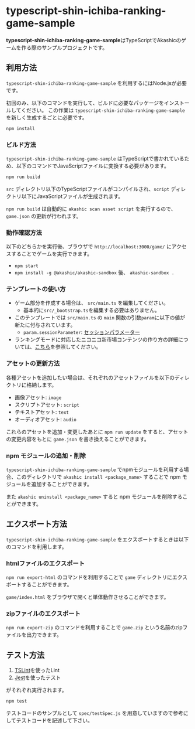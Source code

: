 # typescript-shin-ichiba-ranking-game-sample

**typescript-shin-ichiba-ranking-game-sample**はTypeScriptでAkashicのゲームを作る際のサンプルプロジェクトです。

## 利用方法

 `typescript-shin-ichiba-ranking-game-sample` を利用するにはNode.jsが必要です。

初回のみ、以下のコマンドを実行して、ビルドに必要なパッケージをインストールしてください。
この作業は `typescript-shin-ichiba-ranking-game-sample` を新しく生成するごとに必要です。

```sh
npm install
```

### ビルド方法

`typescript-shin-ichiba-ranking-game-sample` はTypeScriptで書かれているため、以下のコマンドでJavaScriptファイルに変換する必要があります。

```sh
npm run build
```

`src` ディレクトリ以下のTypeScriptファイルがコンパイルされ、`script` ディレクトリ以下にJavaScriptファイルが生成されます。

`npm run build` は自動的に `akashic scan asset script` を実行するので、`game.json` の更新が行われます。

### 動作確認方法

以下のどちらかを実行後、ブラウザで `http://localhost:3000/game/` にアクセスすることでゲームを実行できます。

* `npm start`
* `npm install -g @akashic/akashic-sandbox` 後、 `akashic-sandbox .`

### テンプレートの使い方

* ゲーム部分を作成する場合は、 `src/main.ts` を編集してください。
  * 基本的に`src/_bootstrap.ts`を編集する必要はありません。
* このテンプレートでは `src/main.ts` の `main` 関数の引数`param`に以下の値が新たに付与されています。
  * `param.sessionParameter`: [セッションパラメーター](https://akashic-games.github.io/guide/ranking.html#session-parameters)
* ランキングモードに対応したニコニコ新市場コンテンツの作り方の詳細については、[こちら](https://akashic-games.github.io/guide/ranking.html)を参照してください。

### アセットの更新方法

各種アセットを追加したい場合は、それぞれのアセットファイルを以下のディレクトリに格納します。

* 画像アセット: `image`
* スクリプトアセット: `script`
* テキストアセット: `text`
* オーディオアセット: `audio`

これらのアセットを追加・変更したあとに `npm run update` をすると、アセットの変更内容をもとに `game.json` を書き換えることができます。

### npm モジュールの追加・削除

`typescript-shin-ichiba-ranking-game-sample` でnpmモジュールを利用する場合、このディレクトリで `akashic install <package_name>` することで npm モジュールを追加することができます。

また `akashic uninstall <package_name>` すると npm モジュールを削除することができます。

## エクスポート方法

`typescript-shin-ichiba-ranking-game-sample` をエクスポートするときは以下のコマンドを利用します。

### htmlファイルのエクスポート

`npm run export-html` のコマンドを利用することで `game` ディレクトリにエクスポートすることができます。

`game/index.html` をブラウザで開くと単体動作させることができます。

### zipファイルのエクスポート

`npm run export-zip` のコマンドを利用することで `game.zip` という名前のzipファイルを出力できます。

## テスト方法

1. [TSLint](https://github.com/palantir/tslint "TSLint")を使ったLint
2. [Jest](https://jestjs.io/ "Jest")を使ったテスト

がそれぞれ実行されます。

```sh
npm test
```

テストコードのサンプルとして `spec/testSpec.js` を用意していますので参考にしてテストコードを記述して下さい。
